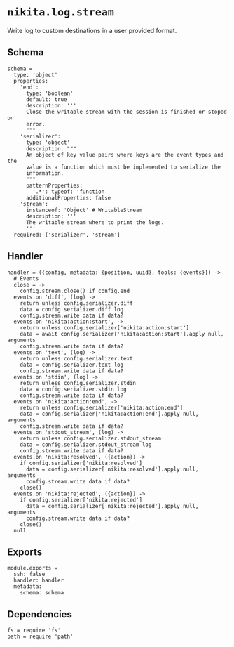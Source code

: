 
# `nikita.log.stream`

Write log to custom destinations in a user provided format.

## Schema

    schema =
      type: 'object'
      properties:
        'end':
          type: 'boolean'
          default: true
          description: '''
          Close the writable stream with the session is finished or stoped on
          error.
          """
        'serializer':
          type: 'object'
          description: """
          An object of key value pairs where keys are the event types and the
          value is a function which must be implemented to serialize the
          information.
          """
          patternProperties:
            '.*': typeof: 'function'
          additionalProperties: false
        'stream':
          instanceof: 'Object' # WritableStream
          description: '''
          The writable stream where to print the logs.
          '''
      required: ['serializer', 'stream']

## Handler

    handler = ({config, metadata: {position, uuid}, tools: {events}}) ->
      # Events
      close = ->
        config.stream.close() if config.end
      events.on 'diff', (log) ->
        return unless config.serializer.diff
        data = config.serializer.diff log
        config.stream.write data if data?
      events.on 'nikita:action:start', ->
        return unless config.serializer['nikita:action:start']
        data = await config.serializer['nikita:action:start'].apply null, arguments
        config.stream.write data if data?
      events.on 'text', (log) ->
        return unless config.serializer.text
        data = config.serializer.text log
        config.stream.write data if data?
      events.on 'stdin', (log) ->
        return unless config.serializer.stdin
        data = config.serializer.stdin log
        config.stream.write data if data?
      events.on 'nikita:action:end', ->
        return unless config.serializer['nikita:action:end']
        data = config.serializer['nikita:action:end'].apply null, arguments
        config.stream.write data if data?
      events.on 'stdout_stream', (log) ->
        return unless config.serializer.stdout_stream
        data = config.serializer.stdout_stream log
        config.stream.write data if data?
      events.on 'nikita:resolved', ({action}) ->
        if config.serializer['nikita:resolved']
          data = config.serializer['nikita:resolved'].apply null, arguments
          config.stream.write data if data?
        close()
      events.on 'nikita:rejected', ({action}) ->
        if config.serializer['nikita:rejected']
          data = config.serializer['nikita:rejected'].apply null, arguments
          config.stream.write data if data?
        close()
      null

## Exports

    module.exports =
      ssh: false
      handler: handler
      metadata:
        schema: schema

## Dependencies

    fs = require 'fs'
    path = require 'path'
